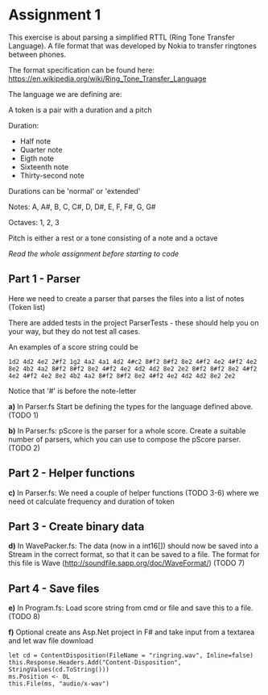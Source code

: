 # Assignment 1

This exercise is about parsing a simplified RTTL (Ring Tone Transfer Language). A file format that was developed by Nokia to transfer ringtones between phones.

The format specification can be found here: https://en.wikipedia.org/wiki/Ring_Tone_Transfer_Language

The language we are defining are:

A token is a pair with a duration and a pitch

Duration:
- Half note
- Quarter note
- Eigth note
- Sixteenth note
- Thirty-second note

Durations can be 'normal' or 'extended'

Notes:
A, A#, B, C, C#, D, D#, E, F, F#, G, G#

Octaves:
1, 2, 3

Pitch is either a rest or a tone consisting of a note and a octave 

*Read the whole assignment before starting to code*

## Part 1 - Parser

Here we need to create a parser that parses the files into a list of notes (Token list)

There are added tests in the project ParserTests - these should help you on your way, but they do not test all cases.

An examples of a score string could be

    1d2 4d2 4e2 2#f2 1g2 4a2 4a1 4d2 4#c2 8#f2 8#f2 8e2 4#f2 4e2 4#f2 4e2 8e2 4b2 4a2 8#f2 8#f2 8e2 4#f2 4e2 4d2 4d2 8e2 2e2 8#f2 8#f2 8e2 4#f2 4e2 4#f2 4e2 8e2 4b2 4a2 8#f2 8#f2 8e2 4#f2 4e2 4d2 4d2 8e2 2e2

Notice that '#' is before the note-letter

**a)** In Parser.fs Start be defining the types for the language defined above. (TODO 1)

**b)** In Parser.fs: pScore is the parser for a whole score. Create a suitable number of parsers, which you can use to compose the pScore parser. (TODO 2)

## Part 2 - Helper functions

**c)** In Parser.fs: We need a couple of helper functions (TODO 3-6) where we need ot calculate frequency and duration of token

## Part 3 - Create binary data

**d)** In WavePacker.fs: The data (now in a int16[]) should now be saved into a Stream in the correct format, so that it can be saved to a file. The format for this file is Wave (http://soundfile.sapp.org/doc/WaveFormat/) (TODO 7)

## Part 4 - Save files

**e)** In Program.fs: Load score string from cmd or file and save this to a file. (TODO 8)

**f)** Optional create ans Asp.Net project in F# and take input from a textarea and let wav file download

```f#
let cd = ContentDisposition(FileName = "ringring.wav", Inline=false)
this.Response.Headers.Add("Content-Disposition", StringValues(cd.ToString()))
ms.Position <- 0L
this.File(ms, "audio/x-wav")
```
